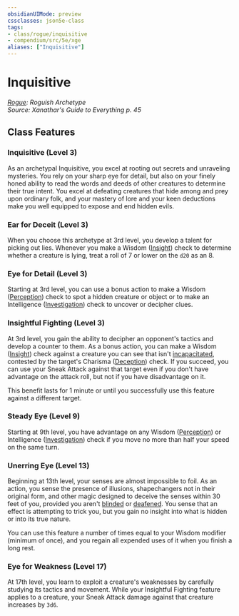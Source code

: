 ```yaml
---
obsidianUIMode: preview
cssclasses: json5e-class
tags:
- class/rogue/inquisitive
- compendium/src/5e/xge
aliases: ["Inquisitive"]
---
```

# Inquisitive
*[Rogue](rogue.md): Roguish Archetype*  
*Source: Xanathar's Guide to Everything p. 45*  


## Class Features

### Inquisitive (Level 3)

As an archetypal Inquisitive, you excel at rooting out secrets and unraveling mysteries. You rely on your sharp eye for detail, but also on your finely honed ability to read the words and deeds of other creatures to determine their true intent. You excel at defeating creatures that hide among and prey upon ordinary folk, and your mastery of lore and your keen deductions make you well equipped to expose and end hidden evils.

### Ear for Deceit (Level 3)

When you choose this archetype at 3rd level, you develop a talent for picking out lies. Whenever you make a Wisdom ([Insight](_skills.md#Insight)) check to determine whether a creature is lying, treat a roll of 7 or lower on the `d20` as an 8.

### Eye for Detail (Level 3)

Starting at 3rd level, you can use a bonus action to make a Wisdom ([Perception](_skills.md#Perception)) check to spot a hidden creature or object or to make an Intelligence ([Investigation](_skills.md#Investigation)) check to uncover or decipher clues.

### Insightful Fighting (Level 3)

At 3rd level, you gain the ability to decipher an opponent's tactics and develop a counter to them. As a bonus action, you can make a Wisdom ([Insight](_skills.md#Insight)) check against a creature you can see that isn't [incapacitated](_conditions.md#incapacitated), contested by the target's Charisma ([Deception](_skills.md#Deception)) check. If you succeed, you can use your Sneak Attack against that target even if you don't have advantage on the attack roll, but not if you have disadvantage on it.

This benefit lasts for 1 minute or until you successfully use this feature against a different target.

### Steady Eye (Level 9)

Starting at 9th level, you have advantage on any Wisdom ([Perception](_skills.md#Perception)) or Intelligence ([Investigation](_skills.md#Investigation)) check if you move no more than half your speed on the same turn.

### Unerring Eye (Level 13)

Beginning at 13th level, your senses are almost impossible to foil. As an action, you sense the presence of illusions, shapechangers not in their original form, and other magic designed to deceive the senses within 30 feet of you, provided you aren't [blinded](_conditions.md#blinded) or [deafened](_conditions.md#deafened). You sense that an effect is attempting to trick you, but you gain no insight into what is hidden or into its true nature.

You can use this feature a number of times equal to your Wisdom modifier (minimum of once), and you regain all expended uses of it when you finish a long rest.

### Eye for Weakness (Level 17)

At 17th level, you learn to exploit a creature's weaknesses by carefully studying its tactics and movement. While your Insightful Fighting feature applies to a creature, your Sneak Attack damage against that creature increases by `3d6`.